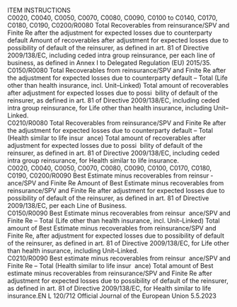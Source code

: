  
ITEM  INSTRUCTIONS  
C0020, C0040, 
C0050, C0070, 
C0080, C0090, 
C0100 to 
C0140, C0170, 
C0180, C0190, 
C0200/R0080  Total Recoverables from 
reinsurance/SPV and Finite Re 
after the adjustment for 
expected losses due to 
counterparty default  Amount of recoverables after adjustment for expected losses due to possibility of 
default of the reinsurer, as defined in art. 81 of Directive 2009/138/EC, including 
ceded intra group reinsurance, per each line of business, as defined in Annex I to 
Delegated Regulation (EU) 2015/35.  
C0150/R0080  Total Recoverables from 
reinsurance/SPV and Finite Re 
after the adjustment for 
expected losses due to 
counterparty default – Total 
(Life other than health 
insurance, incl. Unit–Linked)  Total amount of recoverables after adjustment for expected losses due to possi ­
bility of default of the reinsurer, as defined in art. 81 of Directive 2009/138/EC, 
including ceded intra group reinsurance, for Life other than health insurance, 
including Unit–Linked.  
C0210/R0080  Total Recoverables from 
reinsurance/SPV and Finite Re 
after the adjustment for 
expected losses due to 
counterparty default – Total 
(Health similar to life insur ­
ance)  Total amount of recoverables after adjustment for expected losses due to possi ­
bility of default of the reinsurer, as defined in art. 81 of Directive 2009/138/EC, 
including ceded intra group reinsurance, for Health similar to life insurance.  
C0020, C0040, 
C0050, C0070, 
C0080, C0090, 
C0100, C0170, 
C0180, C0190, 
C0200/R0090  Best Estimate minus 
recoverables from reinsur ­
ance/SPV and Finite Re  Amount of Best Estimate minus recoverables from reinsurance/SPV and Finite Re 
after adjustment for expected losses due to possibility of default of the reinsurer, 
as defined in art. 81 of Directive 2009/138/EC, per each Line of Business.  
C0150/R0090  Best Estimate minus 
recoverables from reinsur ­
ance/SPV and Finite Re – Total 
(Life other than health 
insurance, incl. Unit–Linked)  Total amount of Best Estimate minus recoverables from reinsurance/SPV and 
Finite Re, after adjustment for expected losses due to possibility of default of 
the reinsurer, as defined in art. 81 of Directive 2009/138/EC, for Life other 
than health insurance, including Unit–Linked.  
C0210/R0090  Best estimate minus 
recoverables from reinsur ­
ance/SPV and Finite Re – Total 
(Health similar to life insur ­
ance)  Total amount of Best estimate minus recoverables from reinsurance/SPV and 
Finite Re after adjustment for expected losses due to possibility of default of 
the reinsurer, as defined in art. 81 of Directive 2009/138/EC, for Health similar 
to life insurance.EN  L 120/712 Official Journal of the European Union 5.5.2023
